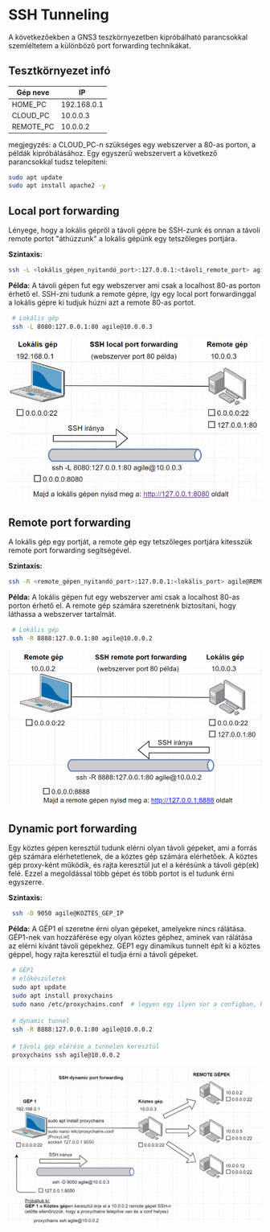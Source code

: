 # SSH Tunneling
A következőekben a GNS3 teszkörnyezetben kipróbálható parancsokkal
szemléltetem a különböző port forwarding technikákat.

## Tesztkörnyezet infó

Gép neve | IP
------------ | -------------
HOME_PC | 192.168.0.1
CLOUD_PC | 10.0.0.3
REMOTE_PC | 10.0.0.2

megjegyzés: a CLOUD_PC-n szükséges egy webszerver a 80-as porton, a példák kipróbálásához.
Egy egyszerű webszervert a következő parancsokkal tudsz telepíteni:

```sh
sudo apt update
sudo apt install apache2 -y
```

## Local port forwarding
Lényege, hogy a lokális gépről a távoli gépre be SSH-zunk és onnan a távoli remote portot 
"áthúzzunk" a lokális gépünk egy tetszőleges portjára.

**Szintaxis:**
```sh
ssh -L <lokális_gépen_nyitandó_port>:127.0.0.1:<távoli_remote_port> agile@REMOTE_IP
```

**Példa:**
A távoli gépen fut egy webszerver ami csak a localhost 80-as porton érhető el. 
SSH-zni tudunk a remote gépre, így egy local port forwardinggal a lokális gépre ki tudjuk húzni azt a
remote 80-as portot.

```sh
 # Lokális gép
 ssh -L 8080:127.0.0.1:80 agile@10.0.0.3
```

![Local port forwarding webszerver](./images/local-port-forwarding-webserver.PNG)


## Remote port forwarding
A lokális gép egy portját, a remote gép egy tetszőleges portjára kitesszük remote port forwarding segítségével.

**Szintaxis:**
```sh
ssh -R <remote_gépen_nyitandó_port>:127.0.0.1:<lokális_port> agile@REMOTE_IP
```

**Példa:**
A lokális gépen fut egy webszerver ami csak a localhost 80-as porton érhető el.
A remote gép számára szeretnénk biztosítani, hogy láthassa a webszerver tartalmát.

```sh
 # Lokális gép
 ssh -R 8888:127.0.0.1:80 agile@10.0.0.2
```

![Remote port forwarding webszerver](./images/remote-port-forwarding-webserver.PNG)

## Dynamic port forwarding
Egy köztes gépen keresztül tudunk elérni olyan távoli gépeket, ami a forrás gép számára
elérhetetlenek, de a köztes gép számára elérhetőek. A köztes gép proxy-ként működik, és
rajta keresztül jut el a kérésünk a távoli gép(ek) felé. Ezzel a megoldással több gépet
és több portot is el tudunk érni egyszerre.

**Szintaxis:**
```sh
 ssh -D 9050 agile@KOZTES_GEP_IP
```

**Példa:**
A GÉP1 el szeretne érni olyan gépeket, amelyekre nincs rálátása. GÉP1-nek van hozzáférése
egy olyan köztes géphez, aminek van rálátása az elérni kívánt távoli gépekhez.
GÉP1 egy dinamikus tunnelt épít ki a köztes géppel, hogy rajta keresztül el tudja érni a
távoli gépeket.

```sh
 # GÉP1
 # előkészületek
 sudo apt update
 sudo apt install proxychains
 sudo nano /etc/proxychains.conf  # legyen egy ilyen sor a configban, ha nem lenne: socks4 127.0.0.1 9050

 # dynamic tunnel
 ssh -R 8888:127.0.0.1:80 agile@10.0.0.2

 # távoli gép elérése a tunnelen keresztül
 proxychains ssh agile@10.0.0.2
```

![Dynamic port forwarding](./images/dynamic-port-forwarding.PNG)
